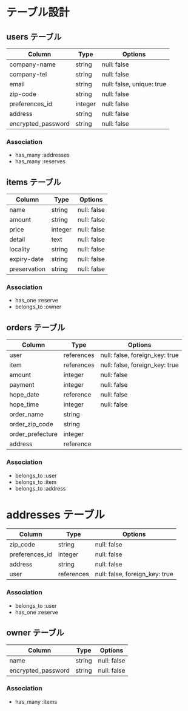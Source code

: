 # テーブル設計

## users テーブル

| Column                  | Type     | Options                    |
| ----------------------  | -------- | -------------------------- |
| company-name            | string   | null: false                |
| company-tel             | string   | null: false                |
| email                   | string   | null: false, unique: true  |
| zip-code                | string   | null: false                |
| preferences_id          | integer  | null: false                |
| address                 | string   | null: false                |
| encrypted_password      | string   | null: false                |


### Association

- has_many :addresses
- has_many :reserves
 

## items テーブル

| Column           | Type      | Options                        |
| ---------------- | ----------| ------------------------------ |
| name             | string    | null: false                    |
| amount           | string    | null: false                    |
| price            | integer   | null: false                    |
| detail           | text      | null: false                    |
| locality         | string    | null: false                    |
| expiry-date      | string    | null: false                    |
| preservation     | string    | null: false                    |

### Association

- has_one :reserve
- belongs_to :owner

## orders テーブル

| Column           | Type       | Options                        |
| ---------------- | -----------| ------------------------------ |
| user             | references | null: false, foreign_key: true |
| item             | references | null: false, foreign_key: true |
| amount           | integer    | null: false                    |
| payment          | integer    | null: false                    |
| hope_date        | reference  | null: false                    |
| hope_time        | integer    | null: false                    |
| order_name       | string     |                                |
| order_zip_code   | string     |                                |
| order_prefecture | integer    |                                |
| address          | reference  |                                |

### Association

- belongs_to :user
- belongs_to :item
- belongs_to :address


# addresses テーブル

| Column            | Type       | Options                        |
| ----------------- | ---------- | -------------------------------|
| zip_code          | string     | null: false                    |
| preferences_id    | integer    | null: false                    |
| address           | string     | null: false                    |
| user              | references | null: false, foreign_key: true |

### Association

- belongs_to :user
- has_one :reserve

## owner テーブル

| Column                | Type      | Options                        |
| --------------------- | ----------| ------------------------------ |
| name                  | string    | null: false                    |
| encrypted_password    | string    | null: false                    |

### Association

- has_many :items



